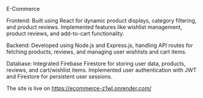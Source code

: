 E-Commerce

Frontend: Built using React for dynamic product displays, category filtering, and product reviews. Implemented features like wishlist management, product reviews, and add-to-cart functionality.

Backend: Developed using Node.js and Express.js, handling API routes for fetching products, reviews, and managing user wishlists and cart items.

Database: Integrated Firebase Firestore for storing user data, products, reviews, and cart/wishlist items. Implemented user authentication with JWT and Firestore for persistent user sessions.

The site is live on https://ecommerce-z1wl.onrender.com/
